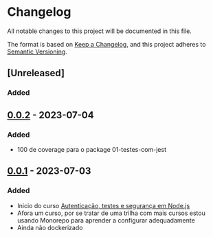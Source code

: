 # Changelog

All notable changes to this project will be documented in this file.

The format is based on [Keep a Changelog](https://keepachangelog.com/en/1.0.0/),
and this project adheres to [Semantic Versioning](https://semver.org/spec/v2.0.0.html).

## [Unreleased]
### Added

## [0.0.2] - 2023-07-04
### Added

- 100 de coverage para o package 01-testes-com-jest

## [0.0.1] - 2023-07-03
### Added

- Inicio do curso [Autenticação, testes e segurança em Node.js](https://cursos.alura.com.br/formacao-avancando-nodejs)
- Afora um curso, por se tratar de uma trilha com mais cursos estou usando Monorepo para aprender a configurar adequadamente
- Ainda não dockerizado


[0.0.2]: https://github.com/jtonynet/js-auth-test-security-course/compare/v0.0.1...v0.0.2
[0.0.1]: https://github.com/jtonynet/js-auth-test-security-course/releases/tag/v0.0.1
